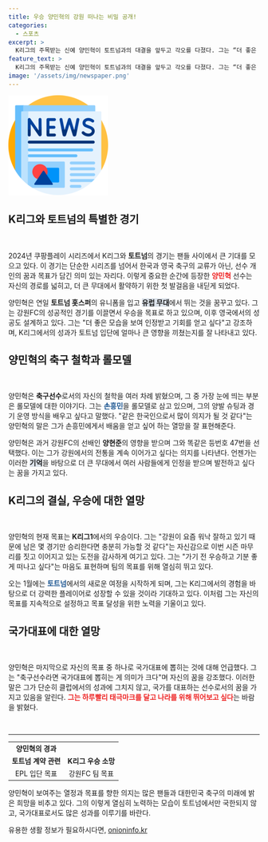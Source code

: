 ```yaml
---
title: 우승 양민혁의 강원 떠나는 비밀 공개!
categories:
  - 스포츠
excerpt: >
  K리그의 주목받는 신예 양민혁이 토트넘과의 대결을 앞두고 각오를 다졌다. 그는 “더 좋은 모습으로 인정받고 기회를 얻고 싶다”며, 내년 1월 EPL에서의 도전을 꿈꾼다. 강원의 우승과 국가대표 출전을 목표로 한 그의 미래는 밝다.
feature_text: >
  K리그의 주목받는 신예 양민혁이 토트넘과의 대결을 앞두고 각오를 다졌다. 그는 “더 좋은 모습으로 인정받고 기회를 얻고 싶다”며, 내년 1월 EPL에서의 도전을 꿈꾼다. 강원의 우승과 국가대표 출전을 목표로 한 그의 미래는 밝다.
image: '/assets/img/newspaper.png'
---
```


<p><img src="/assets/img/newspaper.png" alt="kimp 속보" /></p>

<h2 data-ke-size="size26">K리그와 토트넘의 특별한 경기</h2>

<p data-ke-size="size16">&nbsp;</p>

<p data-ke-size="size16">2024년 쿠팡플레이 시리즈에서 K리그와 <b>토트넘</b>의 경기는 팬들 사이에서 큰 기대를 모으고 있다. 이 경기는 단순한 시리즈를 넘어서 한국과 영국 축구의 교류가 아닌, 선수 개인의 꿈과 목표가 담긴 의미 있는 자리다. 이렇게 중요한 순간에 등장한 <b><span style="color: #ee2323;">양민혁</span></b> 선수는 자신의 경로를 넓히고, 더 큰 무대에서 활약하기 위한 첫 발걸음을 내딛게 되었다. </p>

<p data-ke-size="size16">양민혁은 연일 <b>토트넘 홋스퍼</b>의 유니폼을 입고 <b><span style="background-color: #21538527;">유럽 무대</span></b>에서 뛰는 것을 꿈꾸고 있다. 그는 강원FC의 성공적인 경기를 이끌면서 우승을 목표로 하고 있으며, 이후 영국에서의 성공도 설계하고 있다. 그는 "더 좋은 모습을 보여 인정받고 기회를 얻고 싶다"고 강조하며, K리그에서의 성과가 토트넘 입단에 얼마나 큰 영향을 끼쳤는지를 잘 나타내고 있다. </p>

<h2 data-ke-size="size26">양민혁의 축구 철학과 롤모델</h2>

<p data-ke-size="size16">&nbsp;</p>

<p data-ke-size="size16">양민혁은 <b>축구선수</b>로서의 자신의 철학을 여러 차례 밝혔으며, 그 중 가장 눈에 띄는 부분은 롤모델에 대한 이야기다. 그는 <b><span style="color: #1a5490;">손흥민</span></b>을 롤모델로 삼고 있으며, 그의 양발 슈팅과 경기 운영 방식을 배우고 싶다고 말했다. "같은 한국인으로서 많이 의지가 될 것 같다"는 양민혁의 말은 그가 손흥민에게서 배움을 얻고 싶어 하는 열망을 잘 표현해준다. </p>

<p data-ke-size="size16">양민혁은 과거 강원FC의 선배인 <b>양현준</b>의 영향을 받으며 그와 똑같은 등번호 47번을 선택했다. 이는 그가 강원에서의 전통을 계속 이어가고 싶다는 의지를 나타낸다. 언젠가는 이러한 <b><span style="background-color: #21538527;">기억</span></b>을 바탕으로 더 큰 무대에서 여러 사람들에게 인정을 받으며 발전하고 싶다는 꿈을 가지고 있다.</p>

<h2 data-ke-size="size26">K리그의 결실, 우승에 대한 열망</h2>

<p data-ke-size="size16">&nbsp;</p>

<p data-ke-size="size16">양민혁의 현재 목표는 <b>K리그1</b>에서의 우승이다. 그는 "강원이 요즘 워낙 잘하고 있기 때문에 남은 몇 경기만 승리한다면 충분히 가능할 것 같다"는 자신감으로 이번 시즌 마무리를 짓고 이어지고 있는 도전을 감사하게 여기고 있다. 그는 "가기 전 우승하고 기분 좋게 떠나고 싶다"는 마음도 표현하며 팀의 목표를 위해 열심히 뛰고 있다. </p>

<p data-ke-size="size16">오는 1월에는 <b><span style="color: #1a5490;">토트넘</span></b>에서의 새로운 여정을 시작하게 되며, 그는 K리그에서의 경험을 바탕으로 더 강력한 플레이어로 성장할 수 있을 것이라 기대하고 있다. 이처럼 그는 자신의 목표를 지속적으로 설정하고 목표 달성을 위한 노력을 기울이고 있다.</p>

<h2 data-ke-size="size26">국가대표에 대한 열망</h2>

<p data-ke-size="size16">&nbsp;</p>

<p data-ke-size="size16">양민혁은 마지막으로 자신의 목표 중 하나로 국가대표에 뽑히는 것에 대해 언급했다. 그는 "축구선수라면 국가대표에 뽑히는 게 의미가 크다"며 자신의 꿈을 강조했다. 이러한 말은 그가 단순히 클럽에서의 성과에 그치지 않고, 국가를 대표하는 선수로서의 꿈을 가지고 있음을 알린다. <b><span style="color: #ee2323;">그는 하루빨리 태극마크를 달고 나라를 위해 뛰어보고 싶다</span></b>는 바람을 밝혔다.</p>

<p data-ke-size="size16">&nbsp;</p>

<hr>

<table style="width: 100%;">
  <tr>
    <td style="text-align: center; height: 17px;"><b>양민혁의 경과</b></td>
  </tr>
  <tr>
    <td style="text-align: center; height: 17px;"><b>토트넘 계약 관련</b></td>
    <td style="text-align: center; height: 17px;"><b>K리그 우승 소망</b></td>
  </tr>
  <tr>
    <td style="text-align: center; height: 17px;">EPL 입단 목표</td>
    <td style="text-align: center; height: 17px;">강원FC 팀 목표</td>
  </tr>
</table>

<p data-ke-size="size16">양민혁이 보여주는 열정과 목표를 향한 의지는 많은 팬들과 대한민국 축구의 미래에 밝은 희망을 비추고 있다. 그의 이렇게 열심히 노력하는 모습이 토트넘에서만 국한되지 않고, 국가대표로서도 많은 성과를 이루기를 바란다.</p>
유용한 생활 정보가 필요하시다면, <a href="https://onioninfo.kr" rel="dofollow">onioninfo.kr</a>



